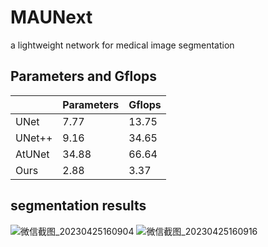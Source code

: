 # MAUNext
a lightweight network for medical image segmentation

## Parameters and Gflops

| | Parameters | Gflops |  
| --- | --- | --- |  
| UNet| 7.77 | 13.75 |  
| UNet++| 9.16 | 34.65 |
| AtUNet| 34.88 | 66.64 |
| Ours| 2.88 | 3.37 |

## segmentation results
![微信截图_20230425160904](https://user-images.githubusercontent.com/82251693/234214993-4bef21d7-3410-4a2d-a023-1c8517203095.png)
![微信截图_20230425160916](https://user-images.githubusercontent.com/82251693/234215008-9d76f539-0b2d-42bb-b5cd-3ee0860584da.png)

